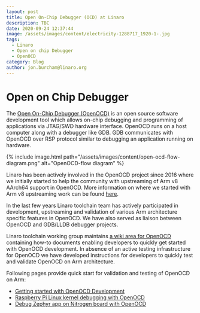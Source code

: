 ```yaml
---
layout: post
title: Open On-Chip Debugger (OCD) at Linaro
description: TBC
date: 2020-09-24 12:37:44
image: /assets/images/content/electricity-1288717_1920-1-.jpg
tags:
  - Linaro
  - Open on chip Debugger
  - OpenOCD
category: Blog
author: jon.burcham@linaro.org
---
```

# Open on Chip Debugger

The [Open On-Chip Debugger (OpenOCD)](http://www.openocd.org/) is an open source software development tool which allows on-chip debugging and programming of applications via JTAG/SWD hardware interface. OpenOCD runs on a host computer along with a debugger like GDB. GDB communicates with OpenOCD over RSP protocol similar to debugging an application running on hardware.

{% include image.html path="/assets/images/content/open-ocd-flow-diagram.png" alt="OpenOCD-flow diagram" %}

Linaro has been actively involved in the OpenOCD project since 2016 where we initially started to help the community with upstreaming of Arm v8 AArch64 support in OpenOCD. More information on where we started with Arm v8 upstreaming work can be found [here](https://collaborate.linaro.org/display/TCWGPUB/OpenOCD+for+AArch64).

In the last few years Linaro toolchain team has actively participated in development, upstreaming and validation of various Arm architecture specific features in OpenOCD. We have also served as liaison between OpenOCD and GDB/LLDB debugger projects.

Linaro toolchain working group maintains [a wiki area for OpenOCD](https://collaborate.linaro.org/display/TCWGPUB/OpenOCD+@+Linaro) containing how-to documents enabling developers to quickly get started with OpenOCD development. In absence of an active testing infrastructure for OpenOCD we have developed instructions for developers to quickly test and validate OpenOCD on Arm architecture.

Following pages provide quick start for validation and testing of OpenOCD on Arm:

* [Getting started with OpenOCD Development](https://collaborate.linaro.org/display/TCWGPUB/Getting+started+with+OpenOCD+Development)
* [Raspberry Pi Linux kernel debugging with OpenOCD](https://collaborate.linaro.org/display/TCWGPUB/Raspberry+Pi+Linux+kernel+debugging+with+OpenOCD)
* [Debug Zephyr app on Nitrogen board with OpenOCD](https://collaborate.linaro.org/display/TCWGPUB/Debug+Zephyr+app+on+Nitrogen+board+with+OpenOCD)
